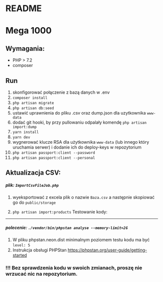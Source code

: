 # README #

Mega 1000
=========

Wymagania:
----------

- PHP > 7.2
- composer

Run
---

1. skonfigorować połączenie z bazą danych w .env
2. `composer install`
3. `php artisan migrate`
4. `php artisan db:seed`
5. ustawić uprawnienia do pliku .csv oraz dump.json dla uzytkownika `www-data`
6. dodać git hooki, by przy pullowaniu odpalały komendę `php artisan import:dump`
7. `yarn install`
8. `yarn dev`
9. wygnerować klucze RSA dla użytkownika `www-data` (lub innego który uruchamia serwer) i dodanie ich do deploy-keys w
   repozytorium
10. `php artisan passport:client --password`
11. `php artisan passport:client --personal`

Aktualizacja CSV:
-----------------

##### plik: `ImportCsvFileJob.php`

1. wyeksportować z excela plik o nazwie `Baza.csv` a następnie skopiować go do `public/storage`

2. `php artisan import:products`
Testowanie kody:
-----------------

##### polecenie: `./vendor/bin/phpstan analyse --memory-limit=2G`

1. W pliku phpstan.neon.dist minimalnym poziomem testu kodu ma być `level: 5`
2. Instrukcja obsługi PHPStan https://phpstan.org/user-guide/getting-started

### !!! Bez sprawdzenia kodu w swoich zmianach, proszę nie wrzucać nic na repozytorium.
